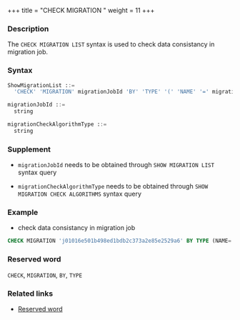 +++
title = "CHECK MIGRATION "
weight = 11
+++

### Description

The `CHECK MIGRATION LIST` syntax is used to check data consistancy in migration job.

### Syntax

```sql
ShowMigrationList ::=
  'CHECK' 'MIGRATION' migrationJobId 'BY' 'TYPE' '(' 'NAME' '=' migrationCheckAlgorithmType ')'

migrationJobId ::=
  string

migrationCheckAlgorithmType ::=
  string
```

### Supplement

- `migrationJobId` needs to be obtained through `SHOW MIGRATION LIST` syntax query

- `migrationCheckAlgorithmType` needs to be obtained through `SHOW MIGRATION CHECK ALGORITHMS` syntax query

### Example

- check data consistancy in migration job

```sql
CHECK MIGRATION 'j01016e501b498ed1bdb2c373a2e85e2529a6' BY TYPE (NAME='CRC32_MATCH');
```

### Reserved word

`CHECK`, `MIGRATION`, `BY`, `TYPE`

### Related links

- [Reserved word](/en/reference/distsql/syntax/reserved-word/)
